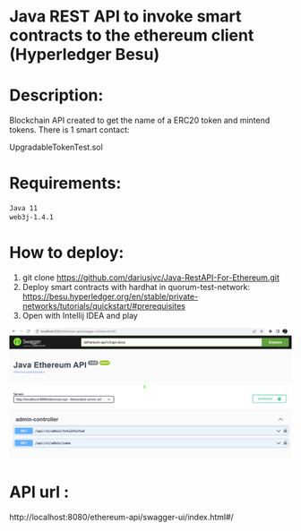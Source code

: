# Java REST API to invoke smart contracts to the ethereum client (Hyperledger Besu)

# Description:
Blockchain API created to get the name of a ERC20 token and mintend tokens.
There is 1 smart contact:

UpgradableTokenTest.sol

# Requirements:

```shell
Java 11
web3j-1.4.1
```

# How to deploy:
1. git clone https://github.com/dariusjvc/Java-RestAPI-For-Ethereum.git
2. Deploy smart contracts with hardhat in quorum-test-network:
   https://besu.hyperledger.org/en/stable/private-networks/tutorials/quickstart/#prerequisites
3. Open with Intellij IDEA and play


![img.png](img.png)

# API url :
http://localhost:8080/ethereum-api/swagger-ui/index.html#/





